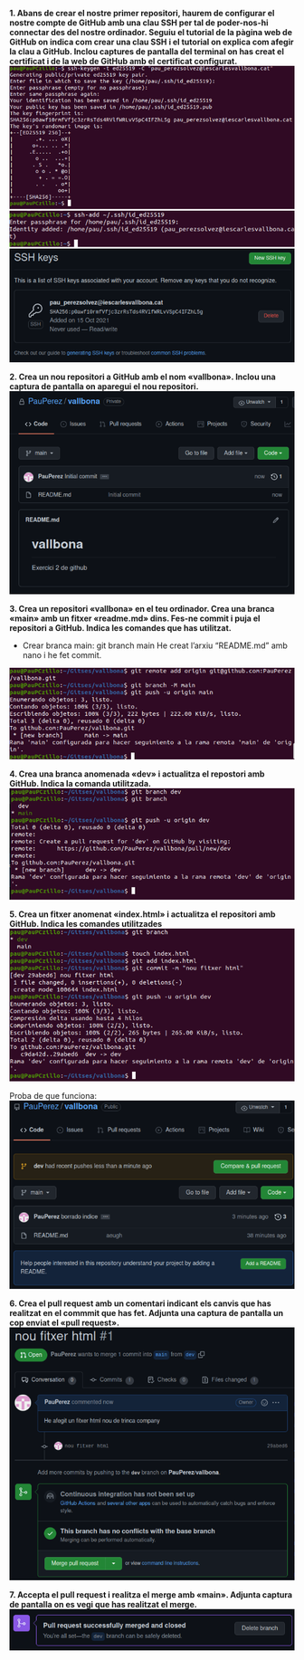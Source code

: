 **1. Abans de crear el nostre primer repositori, haurem de configurar el nostre compte de GitHub amb una clau SSH per tal de poder-nos-hi connectar des del nostre ordinador. Seguiu el tutorial de la pàgina web de GitHub on indica com crear una clau SSH i el tutorial on explica com afegir la clau a GitHub. Inclou captures de pantalla del terminal on has creat el certificat i de la web de GitHub amb el certificat configurat.**
![foto ex1](img/ex1.png)
![foto ex1](img/Ex1.2.png)
![foto ex1](img/ex1.3.png)

**2. Crea un nou repositori a GitHub amb el nom «vallbona». Inclou una captura de pantalla on aparegui el nou repositori.**
![foto ex1](img/ex2.png)

**3. Crea un repositori «vallbona» en el teu ordinador. Crea una branca «main» amb un fitxer «readme.md» dins. Fes-ne commit i puja el repositori a GitHub. Indica les comandes que has utilitzat.**
- Crear branca main: git branch main
He creat l’arxiu “README.md” amb nano i he fet commit.

![foto ex1](img/ex3.png)

**4. Crea una branca anomenada «dev» i actualitza el repostori amb GitHub. Indica la comanda utilitzada.**
![foto ex1](img/ex4.png)

**5. Crea un fitxer anomenat «index.html» i actualitza el repositori amb GitHub. Indica les comandes utilitzades**
![foto ex1](img/ex5.png)

Proba de que funciona:
![foto ex1](img/ex5.1.png)

**6. Crea el pull request amb un comentari indicant els canvis que has realitzat en el commmit que has fet. Adjunta una captura de pantalla un cop enviat el «pull request».**
![foto ex1](img/ex6.png)

**7. Accepta el pull request i realitza el merge amb «main». Adjunta captura de pantalla on es vegi que has realitzat el merge.**
![foto ex1](img/ex7.png)